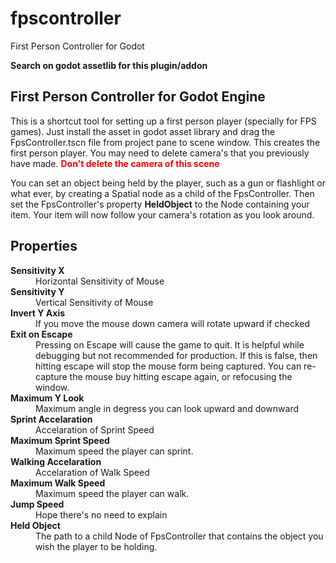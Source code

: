 # fpscontroller
First Person Controller for Godot

<b>Search on godot assetlib for this plugin/addon</b>

<h2>First Person Controller for Godot Engine</h2>
<p>This is a shortcut tool for setting up a first person player (specially for FPS games). Just install the asset in godot asset library
and drag the FpsController.tscn file from project pane to scene window. This creates the first person player. You may need to delete camera's
that you previously have made. <b style="color:red">Don't delete the camera of this scene</b>

<p>You can set an object being held by the player, such as a gun or flashlight or what ever, by creating a Spatial node as a child of the FpsController. Then set the FpsController's property <b>HeldObject</b> to the Node containing your item. Your item will now follow your camera's rotation as you look around.</p>

<h2>Properties</h2>
<b>Sensitivity X</b>
<dd>Horizontal Sensitivity of Mouse</dd>
<b>Sensitivity Y</b>
<dd>Vertical Sensitivity of Mouse</dd>
<b>Invert Y Axis</b>
<dd>If you move the mouse down camera will rotate upward if checked</dd>
<b>Exit on Escape</b>
<dd>Pressing on Escape will cause the game to quit. It is helpful while debugging but not recommended for production. If this is false, then hitting escape will stop the mouse form being captured. You can re-capture the mouse buy hitting escape again, or refocusing the window.</dd>
<b>Maximum Y Look</b>
<dd>Maximum angle in degress you can look upward and downward</dd>
<b>Sprint Accelaration</b>
<dd>Accelaration of Sprint Speed</dd>
<b>Maximum Sprint Speed</b>
<dd>Maximum speed the player can sprint.</dd>
<b>Walking Accelaration</b>
<dd>Accelaration of Walk Speed</dd>
<b>Maximum Walk Speed</b>
<dd>Maximum speed the player can walk.</dd>
<b>Jump Speed</b>
<dd>Hope there's no need to explain</dd>
<b>Held Object</b>
<dd>The path to a child Node of FpsController that contains the object you wish the player to be holding.</dd>